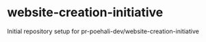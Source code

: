 # website-creation-initiative

Initial repository setup for pr-poehali-dev/website-creation-initiative